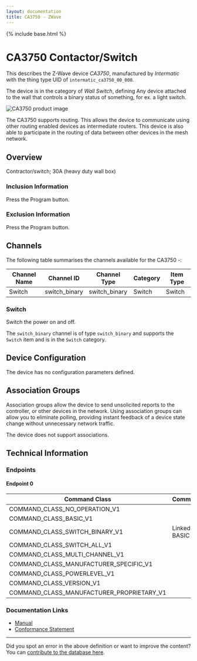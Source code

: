 ```yaml
---
layout: documentation
title: CA3750 - ZWave
---
```


{% include base.html %}

# CA3750 Contactor/Switch
This describes the Z-Wave device *CA3750*, manufactured by *Intermatic* with the thing type UID of ```intermatic_ca3750_00_000```.

The device is in the category of *Wall Switch*, defining Any device attached to the wall that controls a binary status of something, for ex. a light switch.

![CA3750 product image](https://www.cd-jackson.com/zwave_device_uploads/426/426_default.jpg)


The CA3750 supports routing. This allows the device to communicate using other routing enabled devices as intermediate routers.  This device is also able to participate in the routing of data between other devices in the mesh network.

## Overview

Contractor/switch; 30A (heavy duty wall box)

### Inclusion Information

Press the Program button.

### Exclusion Information

Press the Program button.

## Channels

The following table summarises the channels available for the CA3750 -:

| Channel Name | Channel ID | Channel Type | Category | Item Type |
|--------------|------------|--------------|----------|-----------|
| Switch | switch_binary | switch_binary | Switch | Switch | 

### Switch
Switch the power on and off.

The ```switch_binary``` channel is of type ```switch_binary``` and supports the ```Switch``` item and is in the ```Switch``` category.



## Device Configuration

The device has no configuration parameters defined.

## Association Groups

Association groups allow the device to send unsolicited reports to the controller, or other devices in the network. Using association groups can allow you to eliminate polling, providing instant feedback of a device state change without unnecessary network traffic.

The device does not support associations.
## Technical Information

### Endpoints

#### Endpoint 0

| Command Class | Comment |
|---------------|---------|
| COMMAND_CLASS_NO_OPERATION_V1| |
| COMMAND_CLASS_BASIC_V1| |
| COMMAND_CLASS_SWITCH_BINARY_V1| Linked to BASIC|
| COMMAND_CLASS_SWITCH_ALL_V1| |
| COMMAND_CLASS_MULTI_CHANNEL_V1| |
| COMMAND_CLASS_MANUFACTURER_SPECIFIC_V1| |
| COMMAND_CLASS_POWERLEVEL_V1| |
| COMMAND_CLASS_VERSION_V1| |
| COMMAND_CLASS_MANUFACTURER_PROPRIETARY_V1| |

### Documentation Links

* [Manual](https://www.cd-jackson.com/zwave_device_uploads/426/CA3750.pdf)
* [Conformance Statement](https://www.cd-jackson.com/zwave_device_uploads/426/ZC07040017.pdf)

---

Did you spot an error in the above definition or want to improve the content?
You can [contribute to the database here](http://www.cd-jackson.com/index.php/zwave/zwave-device-database/zwave-device-list/devicesummary/426).

